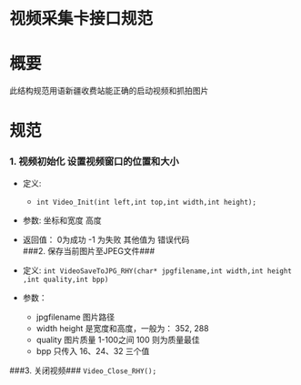 视频采集卡接口规范
==========

# 概要 #
此结构规范用语新疆收费站能正确的启动视频和抓拍图片
# 规范 #

### 1. 视频初始化 设置视频窗口的位置和大小 ###
- 定义: 
	- `int Video_Init(int left,int top,int width,int height);`
- 参数: 坐标和宽度 高度 
- 返回值： 0为成功 -1 为失败  其他值为 错误代码 		
###2. 保存当前图片至JPEG文件### 
   
- 定义:
	`int VideoSaveToJPG_RHY(char* jpgfilename,int width,int height ,int quality,int bpp)`
- 参数：
	- jpgfilename  图片路径 
	- width height  是宽度和高度，一般为： 352, 288 
	- quality 图片质量 1-100之间  100 则为质量最佳
	- bpp  只传入 16、24、32 三个值

###3. 关闭视频###
   `Video_Close_RHY();`
 
		 
